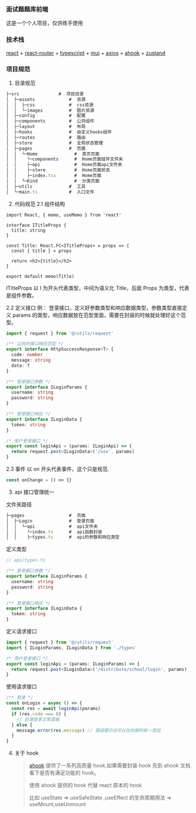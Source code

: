 ### 面试题题库前端

这是一个个人项目，仅供练手使用

### 技术栈

[react](https://reactjs.org) + [react-router](https://reactrouter.com/en/main) + [typescript](https://www.typescriptlang.org/) + [mui](https://mui.com/) + [axios](https://www.axios-http.cn/) + [ahook](https://ahooks.js.org/zh-CN) + [zustand](https://github.com/pmndrs/zustand)

### 项目规范

1. 目录规范

```js
├─src               #  项目目录
│  ├─assets             #  资源
│  │  ├─css             #  css资源
│  │  └─images          #  图片资源
│  ├─config             #  配置
│  ├─components         #  公共组件
│  ├─layout             #  布局
│  ├─hooks              #  自定义hooks组件
│  ├─routes             #  路由
│  ├─store              #  全局状态管理
│  ├─pages              #  页面
│  │  └─Home              #  首页页面
│  │    └─components      #  Home页面组件文件夹
│  │    ├─api             #  Home页面api文件夹
│  │    ├─store           #  Home页面状态
│  │    ├─index.tsx       #  Home页面
│  │  └─Kind              #  分类页面
│  ├─utils              #  工具
│  └─main.ts            #  入口文件

```

2. 代码规范
   2.1 组件结构

```tsx
import React, { memo, useMemo } from 'react'

interface ITitleProps {
  title: string
}

const Title: React.FC<ITitleProps> = props => {
  const { title } = props

  return <h2>{title}</h2>
}

export default memo(Title)
```

ITitleProps 以 I 为开头代表类型，中间为语义化 Title，后面 Props 为类型，代表是组件参数。

2.2 定义接口
例： 登录接口，定义好参数类型和响应数据类型，参数类型直接定义 params 的类型，响应数据放在范型里面，需要在封装的时候就处理好这个范型。

```ts
import { request } from '@/utils/request'

/** 公共的接口响应范型 */
export interface HttpSuccessResponse<T> {
  code: number
  message: string
  data: T
}

/** 登录接口参数 */
export interface ILoginParams {
  username: string
  password: string
}

/** 登录接口响应 */
export interface ILoginData {
  token: string
}

/* 用户登录接口 */
export const loginApi = (params: ILoginApi) => {
  return request.post<ILoginData>('/xxx', params)
}
```

2.3 事件
以 on 开头代表事件，这个只是规范.

```ts
const onChange = () => {}
```

3. api 接口管理统一

文件夹路径

```ts
├─pages                 #  页面
│  ├─Login              #  登录页面
│  │  └─api             #  api文件夹
│  │    └─index.ts      #  api函数封装
│  │    ├─types.ts      #  api的参数和响应类型
```

定义类型

```ts
// api/types.ts

/** 登录接口参数 */
export interface ILoginParams {
  username: string
  password: string
}

/** 登录接口响应 */
export interface ILoginData {
  token: string
}
```

定义请求接口

```ts
import { request } from '@/utils/request'
import { ILoginParams, ILoginData } from './types'

/* 用户登录接口 */
export const loginApi = (params: ILoginParams) => {
  return request.post<ILoginData>('/distribute/school/login', params)
}
```

使用请求接口

```ts
/** 登录 */
const onLogin = async () => {
  const res = await loginApi(params)
  if (res.code === 0) {
    // 处理登录正常逻辑
  } else {
    message.error(res.message) // 错误提示也可以在封装时统一添加
  }
}
```

4. 关于 hook
   > [ahook](https://ahooks.js.org/zh-CN) 提供了一系列高质量 hook,如果需要封装 hook 先到 ahook 文档看下是否有满足功能的 hook。
   >
   > 使用 ahook 提供的 hook 代替 react 原本的 hook
   >
   > 比如 useState => useSafeState ,useEffect 的生命周期用法 => useMount,useUnmount
